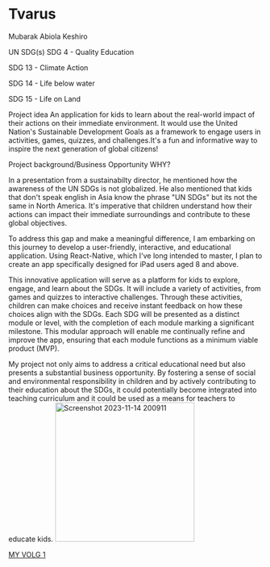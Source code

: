 # Tvarus
Mubarak Abiola Keshiro

UN SDG(s)
SDG 4 - Quality Education 

SDG 13 - Climate Action 

SDG 14 - Life below water 

SDG 15 - Life on Land

Project idea
An application for kids to learn about the real-world impact of their actions on their immediate environment. It would use the United Nation's Sustainable Development Goals as a framework to engage users in activities, games, quizzes, and challenges.It's a fun and informative way to inspire the next generation of global citizens!

Project background/Business Opportunity
WHY?

In a presentation from a sustainabilty director, he mentioned how the awareness of  the UN SDGs is not globalized. He also mentioned that kids that don't speak english in Asia know the phrase "UN SDGs" but its not the same  in North America. It's imperative that children understand how their actions can impact their immediate surroundings and contribute to these global objectives.

To address this gap and make a meaningful difference, I am embarking on this journey to develop a user-friendly, interactive, and educational application. Using React-Native, which I've long intended to master, I plan to create an app specifically designed for iPad users aged 8 and above.

This innovative application will serve as a platform for kids to explore, engage, and learn about the SDGs. It will include a variety of activities, from games and quizzes to interactive challenges. Through these activities, children can make choices and receive instant feedback on how these choices align with the SDGs. Each SDG will be presented as a distinct module or level, with the completion of each module marking a significant milestone. This modular approach will enable me continually refine and improve the app, ensuring that each module functions as a minimum viable product (MVP).

My project not only aims to address a critical educational need but also presents a substantial business opportunity. By fostering a sense of social and environmental responsibility in children and by actively contributing to their education about the SDGs, it could potentially become integrated into teaching curriculum and it could be used as a means for teachers to educate kids. 
<img width="276" alt="Screenshot 2023-11-14 200911" src="https://github.com/KeshiroM/Tvarus/assets/98908030/eef5ad82-4e59-4919-90b9-419ede61dda4">



<a href= "https://youtu.be/MrDXczLGqUo"> MY VOLG 1 </a> 
